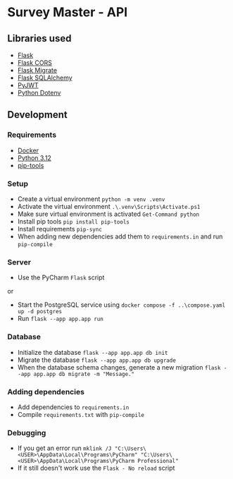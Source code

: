 # Survey Master - API

## Libraries used

- [Flask](https://flask.palletsprojects.com/en/stable/)
- [Flask CORS](https://flask-cors.readthedocs.io/)
- [Flask Migrate](https://flask-migrate.readthedocs.io/)
- [Flask SQLAlchemy](https://flask-sqlalchemy.readthedocs.io/)
- [PyJWT](https://pyjwt.readthedocs.io/)
- [Python Dotenv](https://github.com/theskumar/python-dotenv/)


## Development

### Requirements

- [Docker](https://www.docker.com/)
- [Python 3.12](https://www.python.org/)
- [pip-tools](https://github.com/jazzband/pip-tools/)

### Setup

- Create a virtual environment `python -m venv .venv`
- Activate the virtual environment `.\.venv\Scripts\Activate.ps1`
- Make sure virtual environment is activated `Get-Command python`
- Install pip tools `pip install pip-tools`
- Install requirements `pip-sync`
- When adding new dependencies add them to `requirements.in` and run `pip-compile` 

### Server

- Use the PyCharm `Flask` script

or

- Start the PostgreSQL service using `docker compose -f ..\compose.yaml up -d postgres`
- Run `flask --app app.app run`

### Database

- Initialize the database `flask --app app.app db init`
- Migrate the database `flask --app app.app db upgrade`
- When the database schema changes, generate a new migration `flask --app app.app db migrate -m "Message."`

### Adding dependencies

- Add dependencies to `requirements.in`
- Compile `requirements.txt` with `pip-compile`

### Debugging

- If you get an error run `mklink /J "C:\Users\<USER>\AppData\Local\Programs\PyCharm" "C:\Users\<USER>\AppData\Local\Programs\PyCharm Professional"`
- If it still doesn't work use the `Flask - No reload` script
